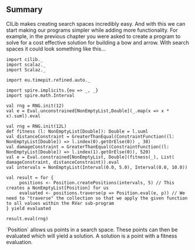## Summary

CILib makes creating search spaces incredibly easy.
And with this we can start making our programs simpler while adding more functionality.
For example, in the previous chapter you were asked to create a program to solve for a cost effective solution for building a bow and arrow. With search spaces it could look something like this...

```tut:book:invisible
import cilib._
import scalaz._
import Scalaz._

import eu.timepit.refined.auto._

import spire.implicits.{eu => _, _}
import spire.math.Interval
```
```tut:book:silent
val rng = RNG.init(12)
val e = Eval.unconstrained[NonEmptyList,Double](_.map(x => x * x).suml).eval

val rng = RNG.init(12L)
def fitness (l: NonEmptyList[Double]): Double = l.suml
val distanceConstraint = GreaterThanEqual(ConstraintFunction((l: NonEmptyList[Double]) => l.index(0).getOrElse(0)) , 38)
val damageConstraint = GreaterThanEqual(ConstraintFunction((l: NonEmptyList[Double]) => l.index(1).getOrElse(0)), 520)
val e = Eval.constrained[NonEmptyList, Double](fitness(_), List( damageConstraint, distanceConstraint)).eval
val intervals = NonEmptyList(Interval(0.0, 5.0), Interval(0.0, 10.0))

val result = for {
     positions <- Position.createPositions(intervals, 5) // This creates a NonEmptyList[Position] for us
     evaluated <- positions.traverse(p => Position.eval(e, p)) // We need to "traverse" the collection so that we apply the given function to all values within the RVar sub-program
} yield evaluated
```
```tut:book
result.eval(rng)
```

<div class="callout callout-info">
`Position` allows us points in a search space.
These points can then be evaluated which will yield a solution.
A solution is a point with a fitness evaluation.
</div>